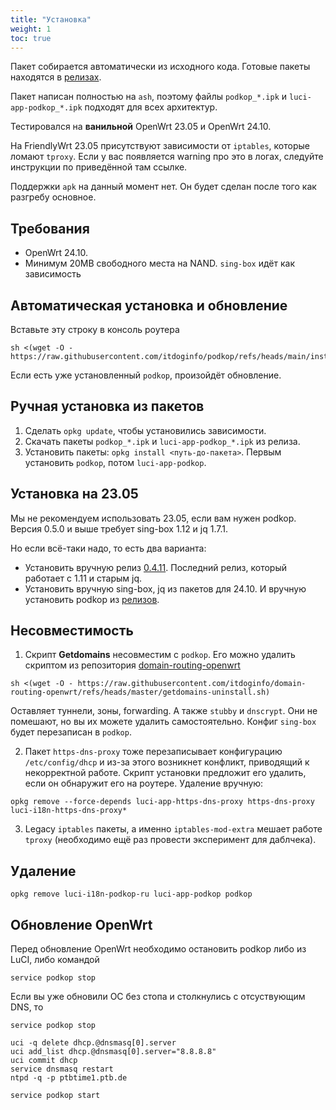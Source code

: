 ```yaml
---
title: "Установка"
weight: 1
toc: true
---
```


Пакет собирается автоматически из исходного кода. Готовые пакеты находятся в [релизах](https://github.com/itdoginfo/podkop/releases).

Пакет написан полностью на `ash`, поэтому файлы `podkop_*.ipk` и `luci-app-podkop_*.ipk` подходят для всех архитектур.

Тестировался на **ванильной** OpenWrt 23.05 и OpenWrt 24.10.

На FriendlyWrt 23.05 присутствуют зависимости от `iptables`, которые ломают `tproxy`. Если у вас появляется warning про это в логах, следуйте инструкции по приведённой там ссылке.

Поддержки `apk` на данный момент нет. Он будет сделан после того как разгребу основное.

## Требования

- OpenWrt 24.10.
- Минимум 20MB свободного места на NAND. `sing-box` идёт как зависимость

## Автоматическая установка и обновление

Вставьте эту строку в консоль роутера

```
sh <(wget -O - https://raw.githubusercontent.com/itdoginfo/podkop/refs/heads/main/install.sh)
```

Если есть уже установленный `podkop`, произойдёт обновление.

## Ручная установка из пакетов

1. Сделать `opkg update`, чтобы установились зависимости.
2. Скачать пакеты `podkop_*.ipk` и `luci-app-podkop_*.ipk` из релиза.
3. Установить пакеты: `opkg install <путь-до-пакета>`. Первым установить `podkop`, потом `luci-app-podkop`.

## Установка на 23.05
Мы не рекомендуем использовать 23.05, если вам нужен podkop. Версия 0.5.0 и выше требует sing-box 1.12 и jq 1.7.1.

Но если всё-таки надо, то есть два варианта:
- Установить вручную релиз [0.4.11](https://github.com/itdoginfo/podkop/releases/tag/v0.4.11). Последний релиз, который работает с 1.11 и старым jq.
- Установить вручную sing-box, jq из пакетов для 24.10. И вручную установить podkop из [релизов](https://github.com/itdoginfo/podkop/releases).

## Несовместимость

1. Скрипт **Getdomains** несовместим с `podkop`. Его можно удалить скриптом из репозитория [domain-routing-openwrt](https://github.com/itdoginfo/domain-routing-openwrt)

```
sh <(wget -O - https://raw.githubusercontent.com/itdoginfo/domain-routing-openwrt/refs/heads/master/getdomains-uninstall.sh)
```

Оставляет туннели, зоны, forwarding. А также `stubby` и `dnscrypt`. Они не помешают, но вы их можете удалить самостоятельно. Конфиг `sing-box` будет перезаписан в `podkop`.

2. Пакет `https-dns-proxy` тоже перезаписывает конфигурацию `/etc/config/dhcp` и из-за этого возникнет конфликт, приводящий к некорректной работе. Скрипт установки предложит его удалить, если он обнаружит его на роутере. Удаление вручную:

```
opkg remove --force-depends luci-app-https-dns-proxy https-dns-proxy luci-i18n-https-dns-proxy*
```

3. Legacy `iptables` пакеты, а именно `iptables-mod-extra` мешает работе `tproxy` (необходимо ещё раз провести эксперимент для даблчека).

## Удаление

```
opkg remove luci-i18n-podkop-ru luci-app-podkop podkop
```

## Обновление OpenWrt
Перед обновление OpenWrt необходимо остановить podkop либо из LuCI, либо командой
```
service podkop stop
```

Если вы уже обновили ОС без стопа и столкнулись с отсуствующим DNS, то
```
service podkop stop

uci -q delete dhcp.@dnsmasq[0].server
uci add_list dhcp.@dnsmasq[0].server="8.8.8.8"
uci commit dhcp
service dnsmasq restart
ntpd -q -p ptbtime1.ptb.de

service podkop start
```
